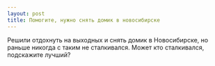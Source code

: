 ```yaml
---
layout: post 
title: Помогите, нужно снять домик в новосибирске 
--- 
```

Решили отдохнуть на выходных и снять домик в Новосибирске, но раньше никогда с таким не сталкивался. Может кто сталкивался, подскажите лучший?
